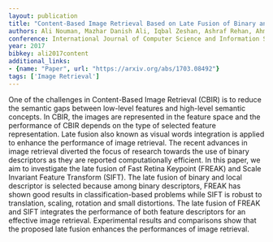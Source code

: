 ```yaml
---
layout: publication
title: "Content-Based Image Retrieval Based on Late Fusion of Binary and Local Descriptors"
authors: Ali Nouman, Mazhar Danish Ali, Iqbal Zeshan, Ashraf Rehan, Ahmed Jawad, Khan Farrukh Zeeshan
conference: International Journal of Computer Science and Information Security
year: 2017
bibkey: ali2017content
additional_links:
- {name: "Paper", url: "https://arxiv.org/abs/1703.08492"}
tags: ['Image Retrieval']
---
```

One of the challenges in Content-Based Image Retrieval (CBIR) is to reduce the semantic gaps between low-level features and high-level semantic concepts. In CBIR, the images are represented in the feature space and the performance of CBIR depends on the type of selected feature representation. Late fusion also known as visual words integration is applied to enhance the performance of image retrieval. The recent advances in image retrieval diverted the focus of research towards the use of binary descriptors as they are reported computationally efficient. In this paper, we aim to investigate the late fusion of Fast Retina Keypoint (FREAK) and Scale Invariant Feature Transform (SIFT). The late fusion of binary and local descriptor is selected because among binary descriptors, FREAK has shown good results in classification-based problems while SIFT is robust to translation, scaling, rotation and small distortions. The late fusion of FREAK and SIFT integrates the performance of both feature descriptors for an effective image retrieval. Experimental results and comparisons show that the proposed late fusion enhances the performances of image retrieval.